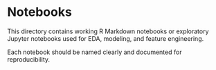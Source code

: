 # Notebooks

This directory contains working R Markdown notebooks or exploratory Jupyter notebooks used for EDA, modeling, and feature engineering.

Each notebook should be named clearly and documented for reproducibility.

